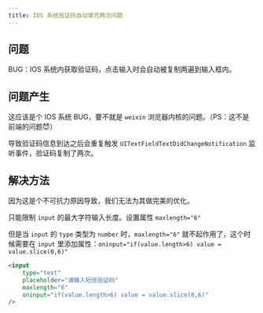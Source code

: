 ```yaml
---
title: IOS 系统验证码自动填充两次问题
---
```


## 问题

BUG：IOS 系统内获取验证码，点击输入时会自动被复制两遍到输入框内。

## 问题产生

这应该是个 IOS 系统 BUG，要不就是 `weixin` 浏览器内核的问题。（PS：这不是前端的问题😈）

导致验证码信息到达之后会重复触发 `UITextFieldTextDidChangeNotification` 监听事件，验证码复制了两次。

## 解决方法

因为这是个不可抗力原因导致，我们无法为其做完美的优化。

只能限制 `input` 的最大字符输入长度。设置属性 `maxlength="6"`

但是当 `input` 的 `type` 类型为 `number` 时，`maxlength="6"` 就不起作用了，这个时候需要在 `input` 里添加属性：`oninput="if(value.length>6) value = value.slice(0,6)"`

```html
<input
	type="text"
	placeholder="请输入短信验证码"
	maxlength="6"
	oninput="if(value.length>6) value = value.slice(0,6)"
/>
```